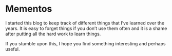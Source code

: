 # Mementos

I started this blog to keep track of different things that I’ve learned over the years. It is easy to forget things if you don’t use them often and it is a shame after putting all the hard work to learn things.

If you stumble upon this, I hope you find something interesting and perhaps useful.


